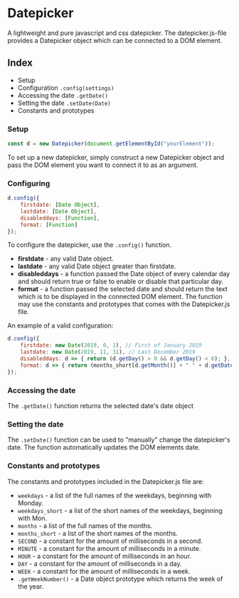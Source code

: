 # Datepicker

A lightweight and pure javascript and css datepicker. The datepicker.js-file provides a Datepicker object which can be connected to a DOM element.

## Index

* Setup
* Configuration `.config(settings)`
* Accessing the date `.getDate()`
* Setting the date `.setDate(Date)`
* Constants and prototypes

### Setup

~~~~ JavaScript
const d = new Datepicker(document.getElementById("yourElement"));
~~~~

To set up a new datepicker, simply construct a new Datepicker object and pass the DOM element you want to connect it to as an argument.

### Configuring

~~~~ JavaScript
d.config({
    firstdate: [Date Object],
    lastdate: [Date Object],
    disableddays: [Function],
    format: [Function]
});
~~~~~

To configure the datepicker, use the `.config()` function.

* **firstdate** - any valid Date object.
* **lastdate** - any valid Date object greater than firstdate.
* **disableddays** - a function passed the Date object of every calendar day and should return true or false to enable or disable that particular day.
* **format** - a function passed the selected date and should return the text which is to be displayed in the connected DOM element. The function may use the constants and prototypes that comes with the Datepicker.js file.

An example of a valid configuration:

~~~~ JavaScript
d.config({
    firstdate: new Date(2019, 0, 1), // First of January 2019
    lastdate: new Date(2019, 11, 31), // Last December 2019
    disableddays: d => { return (d.getDay() > 0 && d.getDay() < 6); }, //Returns true if the date is between Sunday and Saturday (Weekdays)
    format: d => { return (months_short[d.getMonth()] + " " + d.getDate()); }
});
~~~~

### Accessing the date

The `.getDate()` function returns the selected date's date object

### Setting the date

The `.setDate()` function can be used to "manually" change the datepicker's date. The function automatically updates the DOM elements date.

### Constants and prototypes
The constants and prototypes included in the Datepicker.js file are:

* `weekdays` - a list of the full names of the weekdays, beginning with Monday.
* `weekdays_short` - a list of the short names of the weekdays, beginning with Mon.
* `months` - a list of the full names of the months.
* `months_short` - a list of the short names of the months.
* `SECOND` - a constant for the amount of milliseconds in a second.
* `MINUTE` - a constant for the amount of milliseconds in a minute.
* `HOUR` - a constant for the amount of milliseconds in an hour.
* `DAY` - a constant for the amount of milliseconds in a day.
* `WEEK` - a constant for the amount of milliseconds in a week.
* `.getWeekNumber()` - a Date object prototype which returns the week of the year.
